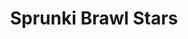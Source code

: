 ---
slug: sprunki-brawl-stars
title: Sprunki Brawl Stars
description: "Sprunki Brawl Stars is an exciting online game. Play for free directly in your browser!"
icon: /images/popular_mods/Sprunki Brawl Stars.png
url: https://wowtbc.net/sprunkin/sprunki-brawl-stars/index.html
previewImage: /images/popular_mods/Sprunki Brawl Stars.png
type: popular mods

# SEO配置
seo:
  title: "Sprunki Brawl Stars - Play Free Online Game | Fun Browser Games"
  description: "Sprunki Brawl Stars - Play this fun online game for free in your browser. No download required!"
  ogImage: "/images/popular_mods/Sprunki Brawl Stars.png"
  keywords: "sprunki-brawl-stars, online game, browser game, free game, popular mods game, play online"

videoUrls:
  - https://www.youtube.com/embed/example1
  - https://www.youtube.com/embed/example2

whyPlay:
  title: "Why Play Sprunki Brawl Stars?"
  items:
    - "Immersive Gameplay: Sprunki Brawl Stars offers an engaging and immersive gaming experience that will keep you entertained for hours"
    - "Challenging Levels: Test your skills with increasingly difficult challenges and obstacles"
    - "Beautiful Graphics: Enjoy stunning visuals and smooth animations that bring the game world to life"
    - "Regular Updates: New content and features are added regularly to keep the game fresh and exciting"
    - "Free to Play: Experience all the fun without spending a penny"
    - "Community Features: Connect with other players, share strategies, and compete for high scores"
    - "Cross-Platform: Play on any device with a web browser, no downloads required"

features:
  title: "Key Features of Sprunki Brawl Stars"
  image: "/images/popular_mods/Sprunki Brawl Stars.png"
  items:
    - "Intuitive Controls: Easy to learn controls make Sprunki Brawl Stars accessible for players of all skill levels"
    - "Multiple Game Modes: Enjoy various gameplay options that provide different challenges and experiences"
    - "Character Customization: Personalize your gaming experience with unique characters and items"
    - "Achievement System: Complete special tasks to earn rewards and recognition"
    - "Leaderboards: Compete with players worldwide and see who can achieve the highest scores"

characteristics:
  title: "Game Characteristics"
  image: "/images/popular_mods/Sprunki Brawl Stars.png"
  items:
    - "Genre: Popular mods game with elements of strategy and skill"
    - "Difficulty: Suitable for both casual gamers and those seeking a challenge"
    - "Play Time: Quick sessions or extended gameplay, depending on your preference"
    - "Art Style: Vibrant and engaging visuals that enhance the gaming experience"
    - "Sound Design: Immersive audio that complements the gameplay perfectly"

info: "Sprunki Brawl Stars is an exciting online game that offers players a unique and engaging gaming experience. With its intuitive controls, stunning visuals, and challenging gameplay, Sprunki Brawl Stars provides hours of entertainment for players of all ages and skill levels. Whether you're looking for a quick gaming session during a break or an extended play session, Sprunki Brawl Stars delivers an immersive experience that will keep you coming back for more. The game features multiple levels of increasing difficulty, ensuring that players are constantly challenged as they progress. With regular updates adding new content and features, Sprunki Brawl Stars remains fresh and exciting, providing endless entertainment options for its growing community of players."

howToPlayIntro: "Welcome to Sprunki Brawl Stars! This guide will walk you through the basics and help you master the game. Whether you're a beginner or looking to improve your skills, these tips and instructions will enhance your gaming experience."

howToPlaySteps:
  - title: "Getting Started"
    description: "Begin your Sprunki Brawl Stars adventure by familiarizing yourself with the controls. Use your keyboard or mouse to navigate through the game interface. The tutorial will guide you through the basic mechanics and help you understand the objectives."
  - title: "Understanding the Objectives"
    description: "In Sprunki Brawl Stars, your main goal is to progress through levels by completing specific objectives. Each level presents unique challenges that require different strategies and approaches."
  - title: "Mastering the Controls"
    description: "Practice using the controls to improve your precision and reaction time. Sprunki Brawl Stars requires quick reflexes and strategic thinking to overcome obstacles and defeat opponents."
  - title: "Utilizing Power-ups"
    description: "Collect power-ups throughout the game to enhance your abilities and overcome difficult challenges. Each power-up offers unique advantages that can be crucial for success."
  - title: "Developing Strategies"
    description: "As you progress in Sprunki Brawl Stars, develop effective strategies for different scenarios. Analyze patterns, anticipate challenges, and adapt your approach to maximize your performance."

faq:
  title: "Frequently Asked Questions about Sprunki Brawl Stars"
  items:
    - question: "Is Sprunki Brawl Stars free to play?"
      answer: "Yes, Sprunki Brawl Stars is completely free to play directly in your web browser. No downloads or purchases are required to enjoy the full game experience."
    - question: "Can I play Sprunki Brawl Stars on mobile devices?"
      answer: "Yes, Sprunki Brawl Stars is optimized for both desktop and mobile play. You can enjoy the game on any device with a web browser and internet connection."
    - question: "Are there any in-game purchases?"
      answer: "While Sprunki Brawl Stars is free to play, there may be optional in-game purchases available for cosmetic items or additional features that don't affect core gameplay."
    - question: "How often is Sprunki Brawl Stars updated?"
      answer: "The developers regularly update Sprunki Brawl Stars with new content, features, and improvements based on player feedback and game performance."
    - question: "Can I play Sprunki Brawl Stars offline?"
      answer: "Currently, Sprunki Brawl Stars requires an internet connection to play as it's a browser-based online game."
    - question: "Is Sprunki Brawl Stars suitable for children?"
      answer: "Yes, Sprunki Brawl Stars is designed to be family-friendly and suitable for players of all ages."
    - question: "How do I report bugs or issues?"
      answer: "If you encounter any problems while playing Sprunki Brawl Stars, you can report them through the game's support page or contact the developers directly through their website."
    - question: "Still Have Questions?"
      answer: "If you have additional questions about Sprunki Brawl Stars that aren't covered in this FAQ, please visit our support center or contact our customer service team for assistance."
---